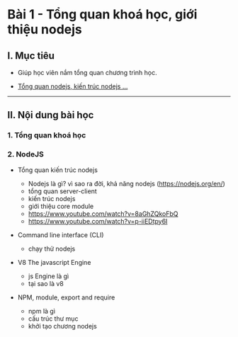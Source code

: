 # Bài 1 - Tổng quan khoá học, giới thiệu nodejs

## I. Mục tiêu

 *  Giúp học viên nắm tổng quan chương trình học.

 * [Tổng quan nodejs, kiến trúc nodejs ...](###1._NodeJS)
------
## II. Nội dung bài học 

### 1. Tổng quan khoá học 

### 2. NodeJS

- Tổng quan kiến trúc nodejs
    - Nodejs là gì? vì sao ra đời, khả năng nodejs (https://nodejs.org/en/)
    - tổng quan server-client
    - kiến trúc nodejs
    - giới thiệu core module
    - https://www.youtube.com/watch?v=8aGhZQkoFbQ
    - https://www.youtube.com/watch?v=p-iiEDtpy6I
    
- Command line interface (CLI) 
    - chạy thử nodejs
- V8 The javascript Engine
    - js Engine là gì
    - tại sao là v8
- NPM, module, export and require
    - npm là gì
    - cấu trúc thư mục
    - khởi tạo chương nodejs
